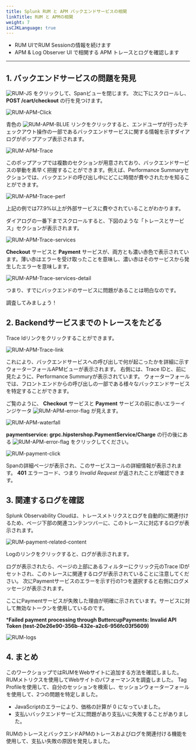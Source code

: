 ```yaml
---
title: Splunk RUM と APM バックエンドサービスの相関
linkTitle: RUM と APMの相関
weight: 7
isCJKLanguage: true
---
```


* RUM UIでRUM Sessionの情報を続けます
* APM & Log Observer UI で相関する APM トレースとログを確認します

---

## 1. バックエンドサービスの問題を発見

![RUM-JS](../../images/RUM-JS-Error.png) をクリックして、Spanビューを閉じます。
次に下にスクロールし、 **POST /cart/checkout** の行を見つけます。

![RUM-APM-Click](../../images/RUM-APM-Click.png)

青色の ![RUM-APM-BLUE](../../images/RUM-APM.png) リンクをクリックすると、エンドユーザが行ったチェックアウト操作の一部であるバックエンドサービスに関する情報を示すダイアログがポップアップ表示されます。

![RUM-APM-Trace](../../images/RUM-Trace.png)

このポップアップでは複数のセクションが用意されており、バックエンドサービスの挙動を素早く把握することができます。例えば、Performance Summaryセクションでは、バックエンドの呼び出し中にどこに時間が費やされたかを知ることができます。

![RUM-APM-Trace-perf](../../images/RUM-Trace-Performance.png)

上記の例では77.9%以上が外部サービスに費やされていることがわかります。

ダイアログの一番下までスクロールすると、下図のような「トレースとサービス」セクションが表示されます。

![RUM-APM-Trace-services](../../images/RUM-Trace-Services.png)

**Checkout** サービスと **Payment** サービスが、両方とも濃い赤色で表示されています。薄い赤はエラーを受け取ったことを意味し、濃い赤はそのサービスから発生したエラーを意味します。

![RUM-APM-Trace-services-detail](../../images/RUM-Trace-Services-Detail.png)

つまり、すでにバックエンドのサービスに問題があることは明白なのです。

調査してみましょう！

## 2.  Backendサービスまでのトレースをたどる

Trace Idリンクをクリックすることができます。

![RUM-APM-Trace-link](../../images/RUM-Trace-url.png)

これにより、バックエンドサービスへの呼び出しで何が起こったかを詳細に示すウォーターフォールAPMビューが表示されます。
右側には、Trace IDと、前に見たように、Performance Summuryが表示されています。
ウォーターフォールでは、フロントエンドからの呼び出しの一部である様々なバックエンドサービスを特定することができます。

ご覧のように、 **Checkout** サービスと **Payment** サービスの前に赤いエラーインジケータ  ![RUM-APM-error-flag](../../images/APM_Error_Flag.png) が見えます。

![RUM-APM-waterfall](../../images/RUM-APM-Waterfall.png)

**paymentservice: grpc.hipstershop.PaymentService/Charge** の行の後にある ![RUM-APM-error-flag](../../images/APM_Error_Flag.png) をクリックしてください。

![RUM-payment-click](../../images/payment-click.png)

Spanの詳細ページが表示され、このサービスコールの詳細情報が表示されます。
**401** エラーコード、つまり *Invalid Request* が返されたことが確認できます。

## 3.  関連するログを確認

Splunk Observability Cloudは、トレースメトリクスとログを自動的に関連付けるため、ページ下部の関連コンテンツバーに、このトレースに対応するログが表示されます。

![RUM-payment-related-content](../../images/log-corelation.png)

Logのリンクをクリックすると、ログが表示されます。

ログが表示されたら、ページの上部にあるフィルターにクリック元のTrace IDがセットされ、このトレースに関連するログが表示されていることに注意してください。
次にPaymentサービスのエラーを示す行の1つを選択すると右側にログメッセージが表示されます。

ここにPaymentサービスが失敗した理由が明確に示されています。サービスに対して無効なトークンを使用しているのです。

***Failed payment processing through ButtercupPayments: Invalid API Token (test-20e26e90-356b-432e-a2c6-956fc03f5609)**

![RUM-logs](../../images/RUM-LogObserver.png)

## 4. まとめ

このワークショップではRUMをWebサイトに追加する方法を確認しました。
RUMメトリクスを使用してWebサイトのパフォーマンスを調査しました。
Tag Profileを使用して、自分のセッションを検索し、セッションウォーターフォールを使用して、2つの問題を特定しました。

* JavaScriptのエラーにより、価格の計算が 0 になっていました。
* 支払いバックエンドサービスに問題があり支払いに失敗することがありました。

RUMのトレースとバックエンドAPMのトレースおよびログを関連付ける機能を使用して、支払い失敗の原因を発見しました。
